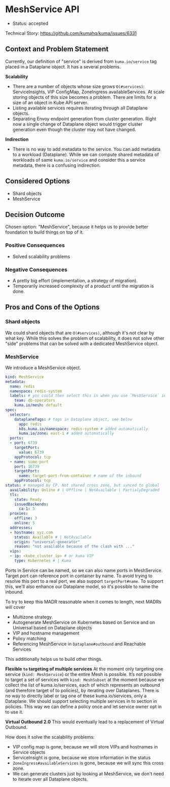 # MeshService API

* Status: accepted

Technical Story: https://github.com/kumahq/kuma/issues/6331

## Context and Problem Statement

Currently, our definition of "service" is derived from `kuma.io/service` tag placed in a Dataplane object. It has a several problems.

**Scalability**
* There are a number of objects whose size grows `O(#services)`: ServiceInsights, VIP ConfigMap, ZoneIngress availableServices. At scale storing objects of this size becomes a problem. There are limits for a size of an object in Kube API server.
* Listing available services requires iterating through all Dataplane objects.
* Separating Envoy endpoint generation from cluster generation. Right now a single change of Dataplane object would trigger cluster generation even though the cluster may not have changed.

**Indirection**
* There is no way to add metadata to the service. You can add metadata to a workload (Dataplane).
  While we can compute shared metadata of workloads of same `kuma.io/service` and consider this a service metadata, there is a confusing indirection.

## Considered Options

* Shard objects
* MeshService

## Decision Outcome

Chosen option: "MeshService", because it helps us to provide better foundation to build things on top of it. 

### Positive Consequences

* Solved scalability problems

### Negative Consequences

* A pretty big effort (implementation, a strategy of migration).
* Temporarily increased complexity of a product until the migration is done.

## Pros and Cons of the Options

### Shard objects

We could shard objects that are `O(#services)`, although it's not clear by what key.
While this solves the problem of scalability, it does not solve other "side" problems that can be solved with a dedicated MeshService object.

### MeshService

We introduce a MeshService object.

```yaml
kind: MeshService
metadata:
  name: redis
  namespace: redis-system
  labels: # you could then select this in when you use `MeshService` in `to` section
    team: db-operators
    kuma.io/mesh: default
spec:
  selector:
    dataplaneTags: # tags in Dataplane object, see below
      app: redis
      k8s.kuma.io/namespace: redis-system # added automatically
      kuma.io/zone: east-1 # added automatically
  ports:
  - port: 6739
    targetPort:
      value: 6739
    appProtocol: tcp
  - name: some-port
    port: 16739
    targetPort:
      name: target-port-from-container # name of the inbound
    appProtocol: tcp
status: # managed by CP. Not shared cross zone, but synced to global
  availability: Online # | Offline | NotAvailable | PartialyDegraded
  tls:
    state: Ready
    issuedBackends:
      ca-1: 5
  proxies:
    offline: 3
    online: 5
  addresses:
  - hostname: xyz.com
    status: Available # | NotAvailable
    origin: "universal-generator"
    reason: "not available because of the clash with ..."
  vips:
  - ip: <kube_cluster_ip> # or kuma VIP
    type: Kubernetes # | Kuma
```

Ports in Service can be named, so we can also name ports in MeshService. 
Target port can reference port in container by name. To avoid trying to resolve this port to a real port, we also support `targetPort#name`.
To support this, we'll also enhance our Dataplane model, so it's possible to name the inbound. 

To try to keep this MADR reasonable when it comes to length, next MADRs will cover
* Multizone strategy.
* Autogenerate MeshService on Kubernetes based on Service and on Universal based on Dataplane objects
* VIP and hostname management
* Policy matching
* Referencing MeshService in `Dataplane#outbound` and Reachable Services

This additionally helps us to build other things.

**Flexible `to` targeting of multiple services**
At the moment only targeting one service (`kind: MeshService`) or the entire Mesh is possible.
It’s not possible to target a set of services with `kind: MeshSubset` at the moment because we collect the list of kuma.io/services, each of which represents an outbound (and therefore target of to policies), by iterating over Dataplanes.
There is no way to directly label or tag one of these kuma.io/services, only a Dataplane.
We should support selecting multiple services in to section in policies. This way we can define a policy once and let service owner opt in to use it.

**Virtual Outbound 2.0**
This would eventually lead to a replacement of Virtual Outbound.

How does it solve the scalability problems:
* VIP config map is gone, because we will store VIPs and hostnames in Service objects
* ServiceInsight is gone, because we store information in the status
* `ZoneIngress#availableServices` is gone, because we will sync this cross zone.
* We can generate clusters just by looking at MeshService, we don't need to iterate over all Dataplane objects.
